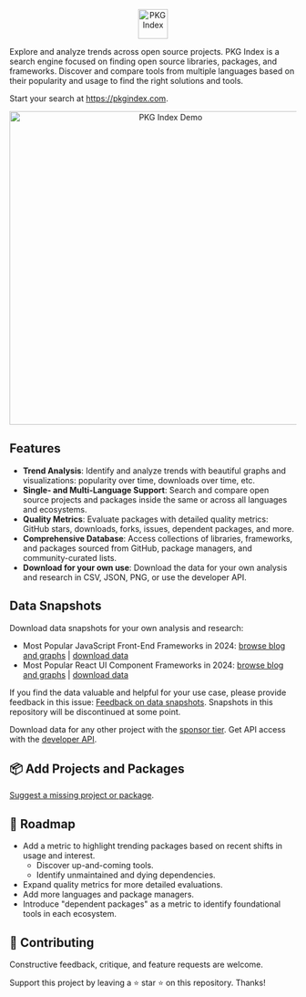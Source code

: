 <p align="center">
  <a href="https://pkgindex.com">
    <img src="assets/logo-256-pkgindex.png" alt="PKG Index" height="52" />
  </a> 
</p>

Explore and analyze trends across open source projects. PKG Index is a search engine focused on finding open source libraries, packages, and frameworks. Discover and compare tools from multiple languages based on their popularity and usage to find the right solutions and tools.

Start your search at https://pkgindex.com.

<p align="center">
  <img src="assets/demo-search-react-angular-vue-pkgindex.gif?raw=true" alt="PKG Index Demo" width="550" />
</p>

## Features

- <strong>Trend Analysis</strong>: Identify and analyze trends with beautiful graphs and visualizations: popularity over time, downloads over time, etc.
- <strong>Single- and Multi-Language Support</strong>: Search and compare open source projects and packages inside the same or across all languages and ecosystems.
- <strong>Quality Metrics</strong>: Evaluate packages with detailed quality metrics: GitHub stars, downloads, forks, issues, dependent packages, and more.
- <strong>Comprehensive Database</strong>: Access collections of libraries, frameworks, and packages sourced from GitHub, package managers, and community-curated lists.
- <strong>Download for your own use</strong>: Download the data for your own analysis and research in CSV, JSON, PNG, or use the developer API.

## Data Snapshots

Download data snapshots for your own analysis and research:

- Most Popular JavaScript Front-End Frameworks in 2024: [browse blog and graphs](https://pkgindex.com/blog/best-javascript-front-end-frameworks) | [download data](/data/javascript-front-end-frameworks)
- Most Popular React UI Component Frameworks in 2024: [browse blog and graphs](https://pkgindex.com/blog/react-top-ui-component-frameworks) | [download data](/data/react-ui-component-frameworks)

If you find the data valuable and helpful for your use case, please provide feedback in this issue: [Feedback on data snapshots](https://github.com/pkgidx/pkgindex/issues/2). Snapshots in this repository will be discontinued at some point.

Download data for any other project with the [sponsor tier](https://pkgindex.com/pricing).
Get API access with the [developer API](https://pkgindex.com/pricing).

## 📦 Add Projects and Packages

[Suggest a missing project or package](https://github.com/pkgidx/pkgindex/issues/1).

## 🔨 Roadmap

- Add a metric to highlight trending packages based on recent shifts in usage and interest.
  - Discover up-and-coming tools.
  - Identify unmaintained and dying dependencies.
- Expand quality metrics for more detailed evaluations.
- Add more languages and package managers.
- Introduce "dependent packages" as a metric to identify foundational tools in each ecosystem.

## 💙 Contributing

Constructive feedback, critique, and feature requests are welcome.

Support this project by leaving a ⭐ star ⭐ on this repository. Thanks!
